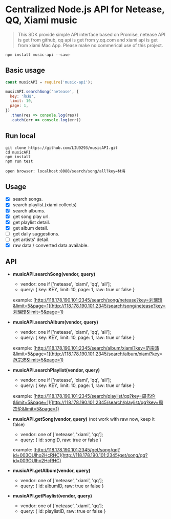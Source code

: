 # Centralized Node.js API for Netease, QQ, Xiami music

> This SDK provide simple API interface based on Promise, netease API is get
from github, qq api is get from y.qq.com and xiami api is get from xiami Mac App.
 Please make no commerical use of this project.

```
npm install music-api --save
```
## Basic usage
```javascript
const musicAPI = require('music-api');

musicAPI.searchSong('netease', {
  key: '陈粒',
  limit: 10,
  page: 1,
})
  .then(res => console.log(res))
  .catch(err => console.log(err))

```

## Run local
```shell
git clone https://github.com/LIU9293/musicAPI.git
cd musicAPI
npm install
npm run test

open browser: localhost:8080/search/song/all?key=林海

```

## Usage
 - [x] search songs.
 - [x] search playlist.(xiami collects)
 - [x] search albums.
 - [x] get song play url.
 - [x] get playlist detail.
 - [x] get album detail.
 - [ ] get daily suggestions.
 - [ ] get artists' detail.
 - [x] raw data / converted data available.

## API

 - **musicAPI.searchSong(vendor, query)**

   - vendor: one if ['netease', 'xiami', 'qq', 'all'];
   - query: {
     key: KEY,
     limit: 10,
     page: 1,
     raw: true or false
   }

   example: [http://118.178.190.101:2345/search/song/netease?key=刘瑞琦&limit=5&page=1](http://118.178.190.101:2345/search/song/netease?key=刘瑞琦&limit=5&page=1)

 - **musicAPI.searchAlbum(vendor, query)**

   - vendor: one if ['netease', 'xiami', 'qq', 'all'];
   - query: {
     key: KEY,
     limit: 10,
     page: 1,
     raw: true or false
   }

   example: [http://118.178.190.101:2345/search/album/xiami?key=范宗沛&limit=5&page=1](http://118.178.190.101:2345/search/album/xiami?key=范宗沛&limit=5&page=1)

 - **musicAPI.searchPlaylist(vendor, query)**

   - vendor: one if ['netease', 'xiami', 'qq', 'all'];
   - query: {
     key: KEY,
     limit: 10,
     page: 1,
     raw: true or false
   }

   example: [http://118.178.190.101:2345/search/playlist/qq?key=周杰伦&limit=5&page=1](http://118.178.190.101:2345/search/playlist/qq?key=周杰伦&limit=5&page=1)

 - **musicAPI.getSong(vendor, query)** (not work with raw now, keep it false)

   - vendor: one of ['netease', 'xiami', 'qq'];
   - query: {
     id: songID,
     raw: true or false
   }

   example: [http://118.178.190.101:2345/get/song/qq?id=003OUlho2HcRHC](http://118.178.190.101:2345/get/song/qq?id=003OUlho2HcRHC)

 - **musicAPI.getAlbum(vendor, query)**

   - vendor: one of ['netease', 'xiami', 'qq'];
   - query: {
     id: albumID,
     raw: true or false
   }

 - **musicAPI.getPlaylist(vendor, query)**

   - vendor: one of ['netease', 'xiami', 'qq'];
   - query: {
     id: playlistID,
     raw: true or false
   }
